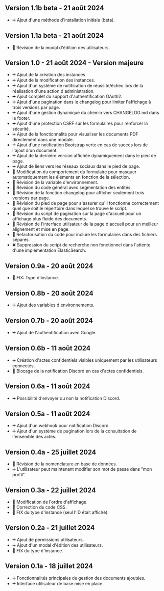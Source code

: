 ## Version 1.1b beta - 21 août 2024
- ➕ Ajout d'une méthode d'installation initiale (beta).

## Version 1.1a beta - 21 août 2024
- 🔄 Révision de la modal d'édition des utilisateurs.

## Version 1.0 - 21 août 2024 - Version majeure
- ➕ Ajout de la création des instances.
- ➕ Ajout de la modification des instances.
- ➕ Ajout d'un système de notification de réussite/échec lors de la réalisation d'une action d'administration.
- ➕ Ajout complet du support d'authentification OAuth2.
- ➕ Ajout d'une pagination dans le changelog pour limiter l'affichage à trois versions par page.
- ➕ Ajout d'une gestion dynamique du chemin vers CHANGELOG.md dans le footer.
- ➕ Ajout d'une protection CSRF sur les formulaires pour renforcer la sécurité.
- ➕ Ajout de la fonctionnalité pour visualiser les documents PDF directement dans une modale.
- ➕ Ajout d'une notification Bootstrap verte en cas de succès lors de l'ajout d'un document.
- ➕ Ajout de la dernière version affichée dynamiquement dans le pied de page.
- ➕ Ajout de liens vers les réseaux sociaux dans le pied de page.
- 🔄 Modification du comportement du formulaire pour masquer automatiquement les éléments en fonction de la sélection.
- 🔄 Révision de la variable d'environnement.
- 🔄 Révision du code général avec segmentation des entités.
- 🔄 Révision de la fonction changelog pour afficher seulement trois versions par page.
- 🔄 Révision du pied de page pour s'assurer qu'il fonctionne correctement quel que soit le répertoire dans lequel se trouve le script.
- 🔄 Révision du script de pagination sur la page d'accueil pour un affichage plus fluide des documents.
- 🔄 Révision de l'interface utilisateur de la page d'accueil pour un meilleur alignement et mise en page.
- 🔄 Refactorisation du code pour inclure les formulaires dans des fichiers séparés.
- ❌ Suppression du script de recherche non fonctionnel dans l'attente d'une implémentation ElasticSearch.

## Version 0.9a - 20 août 2024
- 🔄 FIX: Type d'instance.

## Version 0.8b - 20 août 2024
- ➕ Ajout des variables d'environnements.

## Version 0.7b - 20 août 2024
- ➕ Ajout de l'authentification avec Google.

## Version 0.6b - 11 août 2024
- ➕ Création d'actes confidentiels visibles uniquement par les utilisateurs connectés.
- 🔄 Blocage de la notification Discord en cas d'actes confidentiels.

## Version 0.6a - 11 août 2024
- ➕ Possibilité d'envoyer ou non la notification Discord.

## Version 0.5a - 11 août 2024
- ➕ Ajout d'un webhook pour notification Discord.
- ➕ Ajout d'un système de pagination lors de la consultation de l'ensemble des actes.

## Version 0.4a - 25 juillet 2024
- 🔄 Révision de la nomenclature en base de données.
- ➕ L'utilisateur peut maintenant modifier son mot de passe dans "mon profil".

## Version 0.3a - 22 juillet 2024
- 🔄 Modification de l'ordre d'affichage.
- 🔄 Correction du code CSS.
- 🔄 FIX du type d'instance (seul l'ID était affiché).

## Version 0.2a - 21 juillet 2024
- ➕ Ajout de permissions utilisateurs.
- ➕ Ajout d'un modal d'édition des utilisateurs.
- 🔄 FIX du type d'instance.

## Version 0.1a - 18 juillet 2024
- ➕ Fonctionnalités principales de gestion des documents ajoutées.
- ➕ Interface utilisateur de base mise en place.
